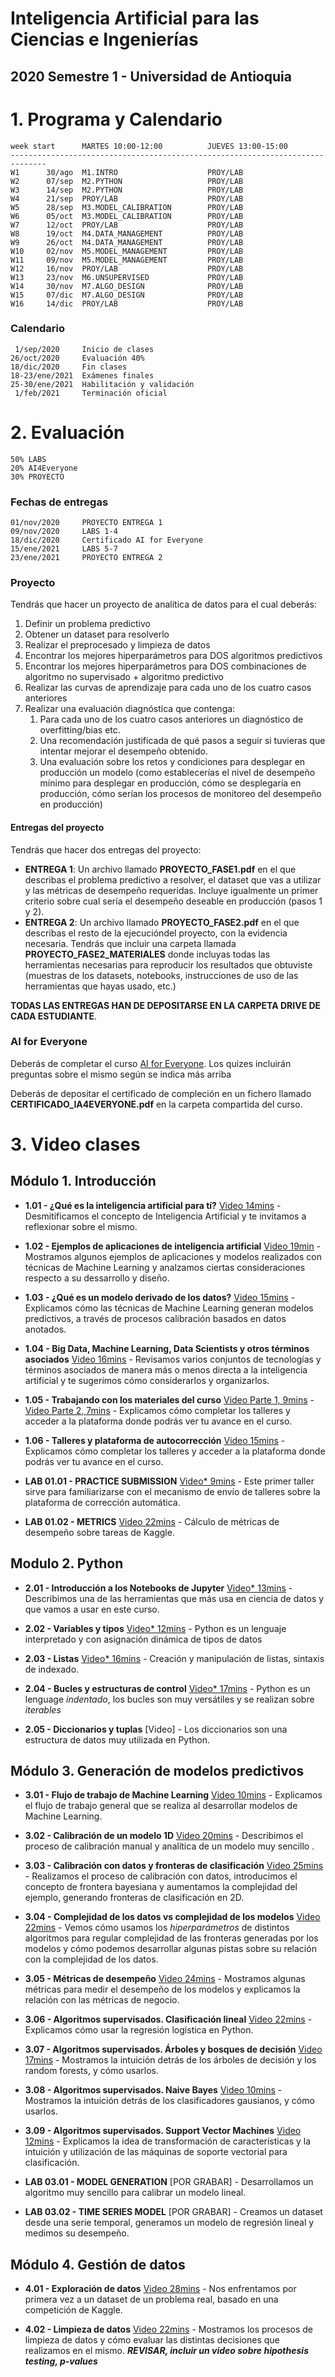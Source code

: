 # Inteligencia Artificial para las Ciencias e Ingenierías

## 2020 Semestre 1 - Universidad de Antioquia



# 1. Programa y Calendario

    week start      MARTES 10:00-12:00          JUEVES 13:00-15:00
    ------------------------------------------------------------------------------
    W1      30/ago  M1.INTRO                    PROY/LAB
    W2      07/sep  M2.PYTHON                   PROY/LAB
    W3      14/sep  M2.PYTHON                   PROY/LAB
    W4      21/sep  PROY/LAB                    PROY/LAB         
    W5      28/sep  M3.MODEL_CALIBRATION        PROY/LAB         
    W6      05/oct  M3.MODEL_CALIBRATION        PROY/LAB
    W7      12/oct  PROY/LAB                    PROY/LAB         
    W8      19/oct  M4.DATA_MANAGEMENT          PROY/LAB           
    W9      26/oct  M4.DATA_MANAGEMENT          PROY/LAB         
    W10     02/nov  M5.MODEL_MANAGEMENT         PROY/LAB         
    W11     09/nov  M5.MODEL_MANAGEMENT         PROY/LAB         
    W12     16/nov  PROY/LAB                    PROY/LAB
    W13     23/nov  M6.UNSUPERVISED             PROY/LAB
    W14     30/nov  M7.ALGO_DESIGN              PROY/LAB
    W15     07/dic  M7.ALGO_DESIGN              PROY/LAB
    W16     14/dic  PROY/LAB                    PROY/LAB

### Calendario

     1/sep/2020     Inicio de clases
    26/oct/2020     Evaluación 40%
    18/dic/2020     Fin clases
    18-23/ene/2021  Exámenes finales
    25-30/ene/2021  Habilitación y validación
     1/feb/2021     Terminación oficial
    
    
# 2. Evaluación

    50% LABS
    20% AI4Everyone
    30% PROYECTO


### Fechas de entregas

    01/nov/2020     PROYECTO ENTREGA 1
    09/nov/2020     LABS 1-4
    18/dic/2020     Certificado AI for Everyone
    15/ene/2021     LABS 5-7
    23/ene/2021     PROYECTO ENTREGA 2


### Proyecto

Tendrás que hacer un proyecto de analítica de datos para el cual deberás:

1. Definir un problema predictivo
2. Obtener un dataset para resolverlo
3. Realizar el preprocesado y limpieza de datos
4. Encontrar los mejores hiperparámetros para DOS algoritmos predictivos
5. Encontrar los mejores hiperparámetros para DOS combinaciones de algoritmo no supervisado + algoritmo predictivo
6. Realizar las curvas de aprendizaje  para cada uno de los cuatro casos anteriores
7. Realizar una evaluación diagnóstica que contenga:
    1. Para cada uno de los cuatro casos anteriores un diagnóstico de overfitting/bias etc.
    1. Una recomendación justificada de qué pasos a seguir si tuvieras que intentar mejorar el desempeño obtenido.
    1. Una evaluación sobre los retos y condiciones para desplegar en producción un modelo (como establecerías el nivel de desempeño mínimo para desplegar en producción, cómo se desplegaría en producción, cómo serían los procesos de monitoreo del desempeño en producción)

#### Entregas del proyecto

Tendrás que hacer dos entregas del proyecto:

- **ENTREGA 1**: Un archivo llamado **PROYECTO_FASE1.pdf** en el que describas el problema predictivo a resolver, el dataset que vas a utilizar y las métricas de desempeño requeridas. Incluye igualmente un primer criterio sobre cual sería el desempeño deseable en producción (pasos 1 y 2).
- **ENTREGA 2**: Un archivo llamado **PROYECTO_FASE2.pdf** en el que describas el resto de la ejecucióndel proyecto, con la evidencia necesaria. Tendrás que incluir una carpeta llamada **PROYECTO_FASE2_MATERIALES** donde incluyas todas las herramientas necesarias para reproducir los resultados que obtuviste (muestras de los datasets, notebooks, instrucciones de uso de las herramientas que hayas usado, etc.)

**TODAS LAS ENTREGAS HAN DE DEPOSITARSE EN LA CARPETA DRIVE DE CADA ESTUDIANTE**.


### AI for Everyone

Deberás de completar el curso [AI for Everyone](https://www.deeplearning.ai/ai-for-everyone/). Los quizes incluirán preguntas sobre el mismo según se indica más arriba

Deberás de depositar el certificado de compleción en un fichero llamado **CERTIFICADO_IA4EVERYONE.pdf** en la carpeta compartida del curso.

# 3. Video clases

## Módulo 1. Introducción

- **1.01 - ¿Qué es la inteligencia artificial para tí?** [Video 14mins](https://www.youtube.com/watch?v=y3mRk4C9tpM) - Desmitificamos el concepto de Inteligencia Artificial y te invitamos a reflexionar sobre el mismo.

- **1.02 - Ejemplos de aplicaciones de inteligencia artificial** [Video 19min](https://www.youtube.com/watch?v=javJB3_oQK4) - Mostramos algunos ejemplos de aplicaciones y modelos realizados con técnicas de Machine Learning y analzamos ciertas consideraciones respecto a su dessarrollo y diseño.

- **1.03 - ¿Qué es un modelo derivado de los datos?** [Video 15mins](https://www.youtube.com/watch?v=k8S5OKEkKVI) - Explicamos cómo las técnicas de Machine Learning generan modelos predictivos, a través de procesos calibración basados en datos anotados.

- **1.04 - Big Data, Machine Learning, Data Scientists y otros términos asociados** [Video 16mins](https://www.youtube.com/watch?v=qzBkSK2TFLA) - Revisamos varios conjuntos de tecnologías y términos asociados de manera más o menos directa a la inteligencia artificial y te sugerimos cómo considerarlos y organizarlos.

- **1.05 - Trabajando con los materiales del curso** [Video Parte 1, 9mins](https://www.youtube.com/watch?v=WFFV9q1zwoE) - [Video Parte 2, 7mins](https://www.youtube.com/watch?v=OaFKAAorssY) - Explicamos cómo completar los talleres y acceder a la plataforma donde podrás ver tu avance en el curso.

- **1.06 - Talleres y plataforma de autocorrección** [Video 15mins](https://www.youtube.com/watch?v=Jsn77W9j_X8) - Explicamos cómo completar los talleres y acceder a la plataforma donde podrás ver tu avance en el curso.

- **LAB 01.01 - PRACTICE SUBMISSION** [Video* 9mins](https://youtu.be/4tS3BjfxM78) - Este primer taller sirve para familiarizarse con el mecanismo de envío de talleres sobre la plataforma de corrección automática.

- **LAB 01.02 - METRICS** [Video 22mins](https://www.youtube.com/watch?v=8mp9T1v9ezc) - Cálculo de métricas de desempeño sobre tareas de Kaggle.

## Modulo 2. Python

- **2.01 - Introducción a los Notebooks de Jupyter** [Video* 13mins](https://www.youtube.com/watch?v=vDTLb2eTtCE) - Describimos una de las herramientas que más usa en ciencia de datos y que vamos a usar en este curso.

- **2.02 - Variables y tipos** [Video* 12mins](https://youtu.be/kD_LfMOhTdc) - Python es un lenguaje interpretado y con asignación dinámica de tipos de datos

- **2.03 - Listas** [Video* 16mins](https://youtu.be/4IkAoFAjTeM) - Creación y manipulación de listas, sintaxis de indexado.  

- **2.04 - Bucles y estructuras de control** [Video* 17mins](https://youtu.be/rWik0OaEbXQ) - Python es un lenguage _indentado_, los bucles son muy versátiles y se realizan sobre _iterables_

- **2.05 - Diccionarios y tuplas** [Video] - Los diccionarios son una estructura de datos muy utilizada en Python.

## Módulo 3. Generación de modelos predictivos

- **3.01 - Flujo de trabajo de Machine Learning** [Video 10mins](https://www.youtube.com/watch?v=VicKyzFGBM0) - Explicamos el flujo de trabajo general que se realiza al desarrollar modelos de Machine Learning.

- **3.02 - Calibración de un modelo 1D** [Video 20mins](https://www.youtube.com/watch?v=sqU23q_7X5M) - Describimos el proceso de calibración manual y analítica de un modelo muy sencillo .

- **3.03 - Calibración con datos y fronteras de clasificación** [Video 25mins](https://www.youtube.com/watch?v=yGX1o7-1cVU) - Realizamos el proceso de calibración con datos, introducimos el concepto de frontera bayesiana y aumentamos la complejidad del ejemplo, generando fronteras de clasificación en 2D.

- **3.04 - Complejidad de los datos vs complejidad de los modelos** [Video 22mins](https://www.youtube.com/watch?v=MP7E9b5jhkw) -  Vemos cómo usamos los _hiperparámetros_ de distintos algoritmos para regular complejidad de las fronteras generadas por los modelos y cómo podemos desarrollar algunas pistas sobre su relación con la complejidad de los datos.

- **3.05 - Métricas de desempeño** [Video 24mins](https://www.youtube.com/watch?v=3e2wWllq5NE) - Mostramos algunas métricas para medir el desempeño de los modelos y explicamos la relación con las métricas de negocio.

- **3.06 - Algoritmos supervisados. Clasificación lineal** [Video 22mins](https://www.youtube.com/watch?v=Srbcs4Pumt8) - Explicamos cómo usar la regresión logística en Python.

- **3.07 - Algoritmos supervisados. Árboles y bosques de decisión** [Video 17mins](https://www.youtube.com/watch?v=kLC3Zfgz8y8) - Mostramos la intuición detrás de los árboles de decisión y los random forests, y cómo usarlos.

- **3.08 - Algoritmos supervisados. Naive Bayes** [Video 10mins](https://www.youtube.com/watch?v=3NPYwIzsYUU) - Mostramos la intuición detrás de los clasificadores gausianos, y cómo usarlos.

- **3.09 - Algoritmos supervisados. Support Vector Machines** [Video 12mins](https://www.youtube.com/watch?v=dYGW7MDgS40) - Explicamos la idea de transformación de características y la intuición y utilización de las máquinas de soporte vectorial para clasificación.

- **LAB 03.01 - MODEL GENERATION** [POR GRABAR] - Desarrollamos un algoritmo muy sencillo para calibrar un modelo lineal.

- **LAB 03.02 - TIME SERIES MODEL** [POR GRABAR] - Creamos un dataset desde una serie temporal, generamos un modelo de regresión lineal y medimos su desempeño.

## Módulo 4. Gestión de datos

- **4.01 - Exploración de datos** [Video 28mins](https://www.youtube.com/watch?v=Syw6CS4zY1E) - Nos enfrentamos por primera vez a un dataset de un problema real, basado en una competición de Kaggle.

- **4.02 - Limpieza de datos** [Video 22mins](https://www.youtube.com/watch?v=35H5lbOh6zQ) - Mostramos los procesos de limpieza de datos y cómo evaluar las distintas decisiones que realizamos en el mismo. _**REVISAR, incluir un video sobre hipothesis testing, p-values**_

